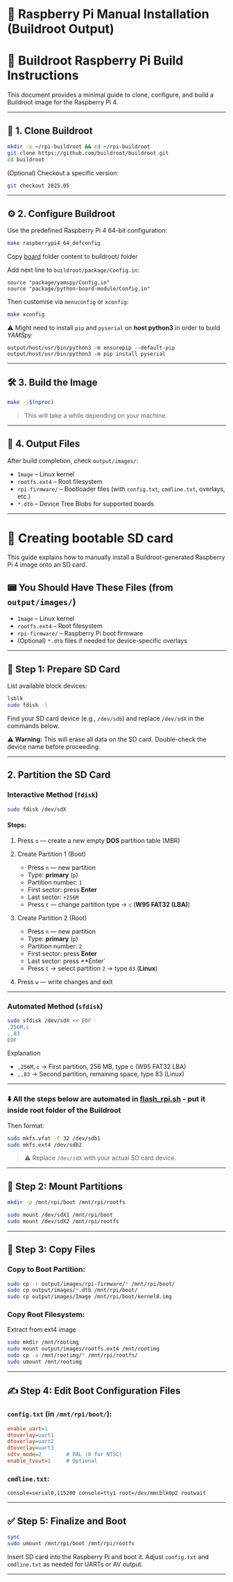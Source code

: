 # 📑 Raspberry Pi Manual Installation (Buildroot Output)

# 🧰 Buildroot Raspberry Pi Build Instructions

This document provides a minimal guide to clone, configure, and build a Buildroot image for the Raspberry Pi 4.

---

## 🧱 1. Clone Buildroot

```bash
mkdir -p ~/rpi-buildroot && cd ~/rpi-buildroot
git clone https://github.com/buildroot/buildroot.git
cd buildroot
```

(Optional) Checkout a specific version:

```bash
git checkout 2025.05
```

---

## ⚙️ 2. Configure Buildroot

Use the predefined Raspberry Pi 4 64-bit configuration:

```bash
make raspberrypi4_64_defconfig
```

Copy [board](buildroot/board) folder content to buildroot/ folder

Add next line to `buildroot/package/Config.in`:
```text
source "package/yamspy/Config.in"
source "package/python-board-module/Config.in"
```

Then customise via `menuconfig` or `xconfig`:

```bash
make xconfig
```

⚠️ Might need to install `pip` and `pyserial` on **host python3** in order to build _YAMSpy_
```shell
output/host/usr/bin/python3 -m ensurepip --default-pip
output/host/usr/bin/python3 -m pip install pyserial
```

---

## 🛠 3. Build the Image

```bash
make -j$(nproc)
```

> This will take a while depending on your machine.

---

## 📂 4. Output Files

After build completion, check `output/images/`:

* `Image` – Linux kernel
* `rootfs.ext4` – Root filesystem
* `rpi-firmware/` – Bootloader files (with `config.txt`, `cmdline.txt`, overlays, etc.)
* `*.dtb` – Device Tree Blobs for supported boards

---

# 💾 Creating bootable SD card

This guide explains how to manually install a Buildroot-generated Raspberry Pi 4 image onto an SD card.

## 📟 You Should Have These Files (from `output/images/`)

* `Image` – Linux kernel
* `rootfs.ext4` – Root filesystem
* `rpi-firmware/` – Raspberry Pi boot firmware
* (Optional) `*.dtb` files if needed for device-specific overlays

---

## 💠 Step 1: Prepare SD Card

List available block devices:

```bash
lsblk
sudo fdisk -l
```

Find your SD card device (e.g., `/dev/sdb`) and replace `/dev/sdX` in the commands below.  

⚠ **Warning:** This will erase all data on the SD card. Double-check the device name before proceeding.

---

## 2. Partition the SD Card

### Interactive Method (`fdisk`)

```bash
sudo fdisk /dev/sdX
```

#### Steps:
1. Press `o` — create a new empty **DOS** partition table (MBR)

2. Create Partition 1 (Boot)
   - Press `n` — new partition
   - Type: **primary** (`p`)
   - Partition number: `1`
   - First sector: press **Enter**
   - Last sector: `+256M`
   - Press `t` — change partition type → `c` (**W95 FAT32 (LBA)**)

3. Create Partition 2 (Root)
   - Press `n` — new partition
   - Type: **primary** (`p`)
   - Partition number: `2`
   - First sector: press **Enter**
   - Last sector: press **Enter`
   - Press `t` → select partition `2` → type `83` (**Linux**)

4. Press `w` — write changes and exit

---

### Automated Method (`sfdisk`)

```bash
sudo sfdisk /dev/sdX << EOF
,256M,c
,,83
EOF
```

Explanation
- `,256M,c` → First partition, 256 MB, type c (W95 FAT32 LBA)
- `,,83` → Second partition, remaining space, type 83 (Linux)

--- 
### ⬇️ All the steps below are automated in [flash_rpi.sh](buildroot/flash_rpi.sh) - put it inside root folder of the **Buildroot**


Then format:

```bash
sudo mkfs.vfat -F 32 /dev/sdb1
sudo mkfs.ext4 /dev/sdb2
```

> ⚠️ Replace `/dev/sdX` with your actual SD card device.

---

## 📂 Step 2: Mount Partitions

```bash
mkdir -p /mnt/rpi/boot /mnt/rpi/rootfs

sudo mount /dev/sdX1 /mnt/rpi/boot
sudo mount /dev/sdX2 /mnt/rpi/rootfs
```

---

## 📁 Step 3: Copy Files

### Copy to Boot Partition:

```bash
sudo cp -r output/images/rpi-firmware/* /mnt/rpi/boot/
sudo cp output/images/*.dtb /mnt/rpi/boot/
sudo cp output/images/Image /mnt/rpi/boot/kernel8.img
```

### Copy Root Filesystem:

Extract from ext4 image

```bash
sudo mkdir /mnt/rootimg
sudo mount output/images/rootfs.ext4 /mnt/rootimg
sudo cp -a /mnt/rootimg/* /mnt/rpi/rootfs/
sudo umount /mnt/rootimg
```
---

## ✍️ Step 4: Edit Boot Configuration Files

### `config.txt` (in `/mnt/rpi/boot/`):

```ini
enable_uart=1
dtoverlay=uart1
dtoverlay=uart2
dtoverlay=uart3
sdtv_mode=2        # PAL (0 for NTSC)
enable_tvout=1     # Optional
```

### `cmdline.txt`:

```
console=serial0,115200 console=tty1 root=/dev/mmcblk0p2 rootwait
```

---

## ✅ Step 5: Finalize and Boot

```bash
sync
sudo umount /mnt/rpi/boot /mnt/rpi/rootfs
```

Insert SD card into the Raspberry Pi and boot it. Adjust `config.txt` and `cmdline.txt` as needed for UARTs or AV output.

---
